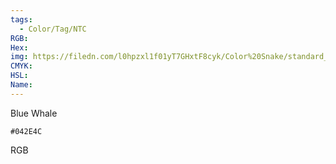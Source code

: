 ```yaml
---
tags:
  - Color/Tag/NTC
RGB:
Hex:
img: https://filedn.com/l0hpzxl1f01yT7GHxtF8cyk/Color%20Snake/standard_csv_to_svg/042E4C.svg
CMYK:
HSL:
Name:
---
```

Blue Whale
```palette
#042E4C
```
RGB
